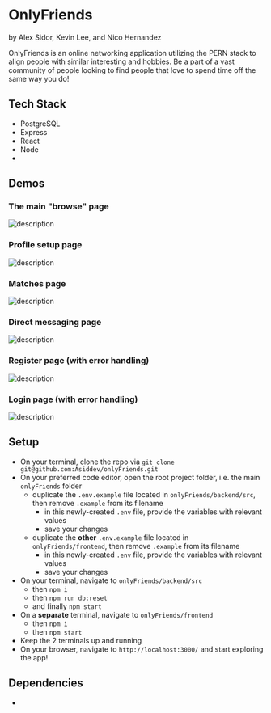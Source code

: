 # OnlyFriends 

by Alex Sidor, Kevin Lee, and Nico Hernandez

OnlyFriends is an online networking application utilizing the PERN stack to align people with similar interesting and hobbies. Be a part of a vast community of people looking to find people that love to spend time off the same way you do!

## Tech Stack
- PostgreSQL
- Express
- React
- Node
- 

## Demos

### The main "browse" page
![description](gifOrImgLinkHere)

### Profile setup page
![description](gifOrImgLinkHere)

### Matches page
![description](gifOrImgLinkHere)

### Direct messaging page
![description](gifOrImgLinkHere)

### Register page (with error handling)
![description](gifOrImgLinkHere)

### Login page (with error handling)
![description](gifOrImgLinkHere)

## Setup
- On your terminal, clone the repo via `git clone git@github.com:Asiddev/onlyFriends.git`
- On your preferred code editor, open the root project folder, i.e. the main `onlyFriends` folder
  - duplicate the `.env.example` file located in `onlyFriends/backend/src`, then remove `.example` from its filename
    - in this newly-created `.env` file, provide the variables with relevant values
    - save your changes
  - duplicate the **other** `.env.example` file located in `onlyFriends/frontend`, then remove `.example` from its filename
    - in this newly-created `.env` file, provide the variables with relevant values
    - save your changes
- On your terminal, navigate to `onlyFriends/backend/src`
  - then `npm i`
  - then `npm run db:reset`
  - and finally `npm start`
- On a **separate** terminal, navigate to `onlyFriends/frontend`
  - then `npm i`
  - then `npm start`
- Keep the 2 terminals up and running
- On your browser, navigate to `http://localhost:3000/` and start exploring the app!

## Dependencies
- 